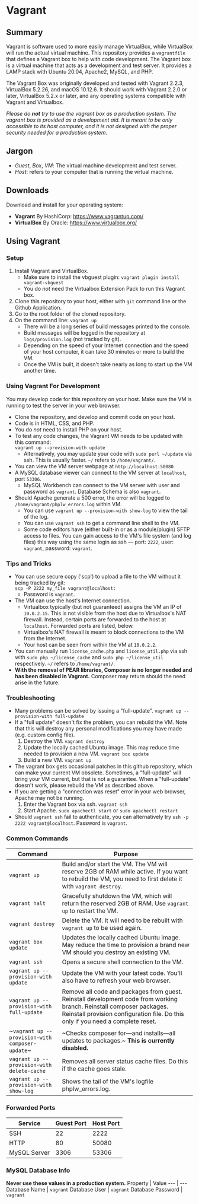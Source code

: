 # Vagrant
## Summary
Vagrant is software used to more easily manage VirtualBox, while VirtualBox will run the actual virtual machine.  This repository provides a `vagrantfile` that defines a Vagrant box to help with code development.  The Vagrant box is a virtual machine that acts as a development and test server.  It provides a LAMP stack with Ubuntu 20.04, Apache2, MySQL, and PHP.

The Vagrant Box was originally developed and tested with Vagrant 2.2.3, VirtualBox 5.2.26, and macOS 10.12.6.  It should work with Vagrant 2.2.0 or later, VirtualBox 5.2.x or later, and any operating systems compatible with Vagrant and Virtualbox.

_Please do **not** try to use the vagrant box as a production system.  The vagrant box is provided as a development aid.  It is meant to be only accessible to its host computer, and it is not designed with the proper security needed for a production system._

## Jargon
* *Guest*, *Box*, *VM*:  The virtual machine development and test server.
* *Host*: refers to your computer that is running the virtual machine.

## Downloads
Download and install for your operating system:
* **Vagrant** By HashiCorp: https://www.vagrantup.com/
* **VirtualBox** By Oracle: https://www.virtualbox.org/

## Using Vagrant
### Setup
1. Install Vagrant and VirtualBox.
    * Make sure to install the vbguest plugin:  `vagrant plugin install vagrant-vbguest`
    * You do _not_ need the Virtualbox Extension Pack to run this Vagrant box.
2. Clone this repository to your host, either with `git` command line or the Github Application.
3. Go to the root folder of the cloned repository.
4. On the command line: `vagrant up`
    * There will be a long series of build messages printed to the console.
    * Build messages will be logged in the repository at `logs/provision.log` (not tracked by git).
    * Depending on the speed of your Internet connection and the speed of your host computer, it can take 30 minutes or more to build the VM.
    * Once the VM is built, it doesn't take nearly as long to start up the VM another time.

### Using Vagrant For Development
You may develop code for this repository on your host.  Make sure the VM is running to test the server in your web browser.

* Clone the repository, and develop and commit code on your host.
* Code is in HTML, CSS, and PHP.
* You do _not_ need to install PHP on your host.
* To test any code changes, the Vagrant VM needs to be updated with this command:<br />
`vagrant up --provision-with update`
    * Alternatively, you may update your code with `sudo perl ~/update` via ssh.  This is usually faster. `~/` refers to `/home/vagrant/`.
* You can view the VM server webpage at `http://localhost:50080`
* A MySQL database viewer can connect to the VM server at `localhost`, port `53306`.
    * MySQL Workbench can connect to the VM server with user and password as `vagrant`.  Database Schema is also `vagrant`.
* Should Apache generate a 500 error, the error will be logged to `/home/vagrant/phplw_errors.log` within VM.
    * You can use `vagrant up --provision-with show-log` to view the tail of the log.
    * You can use `vagrant ssh` to get a command line shell to the VM.
    * Some code editors have (either built-in or as a module/plugin) SFTP access to files.  You can gain access to the VM's file system (and log files) this way using the same login as ssh &mdash; port: `2222`, user: `vagrant`, password: `vagrant`.

### Tips and Tricks
* You can use secure copy ('scp') to upload a file to the VM without it being tracked by git:<br />
`scp -P 2222 my_file vagrant@localhost:`
    * Password is `vagrant`.
* The VM can use the host's Internet connection.
    * Virtualbox typically (but not guaranteed) assigns the VM an IP of `10.0.2.15`.  This is not visible from the host due to Virtualbox's NAT firewall.  Instead, certain ports are forwarded to the host at `localhost`.  Forwarded ports are listed, below.
    * Virtualbox's NAT firewall is meant to block connections to the VM from the Internet.
    * Your host can be seen from within the VM at `10.0.2.2`.
* You can manually run `license_cache.php` and `license_util.php` via ssh with `sudo php ~/license_cache` and `sudo php ~/license_util` respectively.  `~/` refers to `/home/vagrant/`.
* __With the removal of PEAR libraries, Composer is no longer needed and has been disabled in Vagrant.__  Composer may return should the need arise in the future.

### Troubleshooting
* Many problems can be solved by issuing a "full-update". `vagrant up --provision-with full-update`
* If a "full update" doesn't fix the problem, you can rebuild the VM.  Note that this will destroy any personal modifications you may have made (e.g. custom config file).
    1. Destroy the VM. `vagrant destroy`
    2. Update the locally cached Ubuntu image.  This may reduce time needed to provision a new VM. `vagrant box update`
    3. Build a new VM. `vagrant up`
* The vagrant box gets occasional patches in this github repository, which can make your current VM obsolete.  Sometimes, a "full-update" will bring your VM current, but that is not a guarantee.  When a "full-update" doesn't work, please rebuild the VM as described above.
* If you are getting a "connection was reset" error in your web browser, Apache may not be running.
    1. Enter the Vagrant box via ssh. `vagrant ssh`
    2. Start Apache. `sudo apachectl start` or `sudo apachectl restart`
* Should `vagrant ssh` fail to authenticate, you can alternatively try `ssh -p 2222 vagrant@localhost`.  Password is `vagrant`.

### Common Commands
Command | Purpose
--- | ---
`vagrant up` | Build and/or start the VM.  The VM will reserve 2GB of RAM while active.  If you want to rebuild the VM, you need to first delete it with `vagrant destroy`.
`vagrant halt` | Gracefully shutdown the VM, which will return the reserved 2GB of RAM.  Use `vagrant up` to restart the VM.
`vagrant destroy` | Delete the VM.  It will need to be rebuilt with `vagrant up` to be used again.
`vagrant box update` | Updates the locally cached Ubuntu image.  May reduce the time to provision a brand new VM should you destroy an existing VM.
`vagrant ssh` | Opens a secure shell connection to the VM.
`vagrant up --provision-with update` | Update the VM with your latest code.  You'll also have to refresh your web browser.
`vagrant up --provision-with full-update` | Remove all code and packages from guest.  Reinstall development code from working branch.  Reinstall composer packages.  Reinstall provision configuration file.  Do this only if you need a complete reset.
~`vagrant up --provision-with composer-update`~ | ~Checks composer for&mdash;and installs&mdash;all updates to packages.~  __This is currently disabled.__
`vagrant up --provision-with delete-cache` | Removes all server status cache files.  Do this if the cache goes stale.
`vagrant up --provision-with show-log` | Shows the tail of the VM's logfile phplw_errors.log.

### Forwarded Ports
Service | Guest Port | Host Port
--- | --- | ---
SSH | 22 | 2222
HTTP | 80 | 50080
MySQL Server | 3306 | 53306

### MySQL Database Info
**Never use these values in a production system.**
Property | Value
--- | ---
Database Name | `vagrant`
Database User | `vagrant`
Database Password | `vagrant`
